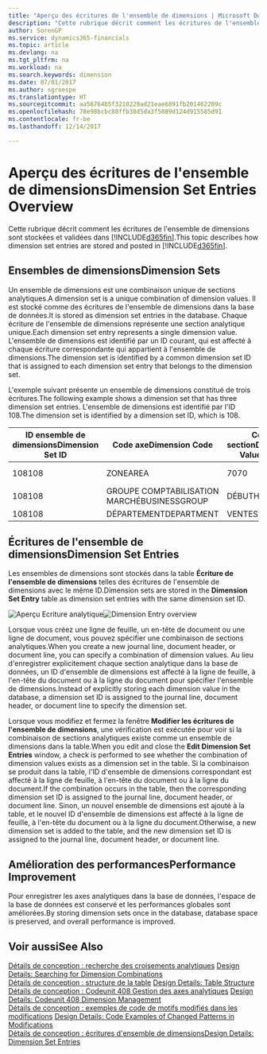 ```yaml
---
title: "Aperçu des écritures de l'ensemble de dimensions | Microsoft Docs"
description: "Cette rubrique décrit comment les écritures de l'ensemble de dimensions sont stockées et validées dans Dynamics 365."
author: SorenGP
ms.service: dynamics365-financials
ms.topic: article
ms.devlang: na
ms.tgt_pltfrm: na
ms.workload: na
ms.search.keywords: dimension
ms.date: 07/01/2017
ms.author: sgroespe
ms.translationtype: HT
ms.sourcegitcommit: aa56764b5f3210229ad21eae6891fb201462209c
ms.openlocfilehash: 78e98bcbc88ffb38d5da3f5089d124d915585d91
ms.contentlocale: fr-be
ms.lasthandoff: 12/14/2017

---
```

# <a name="dimension-set-entries-overview"></a><span data-ttu-id="cf18d-103">Aperçu des écritures de l'ensemble de dimensions</span><span class="sxs-lookup"><span data-stu-id="cf18d-103">Dimension Set Entries Overview</span></span>
<span data-ttu-id="cf18d-104">Cette rubrique décrit comment les écritures de l'ensemble de dimensions sont stockées et validées dans [!INCLUDE[d365fin](includes/d365fin_md.md)].</span><span class="sxs-lookup"><span data-stu-id="cf18d-104">This topic describes how dimension set entries are stored and posted in [!INCLUDE[d365fin](includes/d365fin_md.md)].</span></span>  
  
## <a name="dimension-sets"></a><span data-ttu-id="cf18d-105">Ensembles de dimensions</span><span class="sxs-lookup"><span data-stu-id="cf18d-105">Dimension Sets</span></span>  
<span data-ttu-id="cf18d-106">Un ensemble de dimensions est une combinaison unique de sections analytiques.</span><span class="sxs-lookup"><span data-stu-id="cf18d-106">A dimension set is a unique combination of dimension values.</span></span> <span data-ttu-id="cf18d-107">Il est stocké comme des écritures de l'ensemble de dimensions dans la base de données.</span><span class="sxs-lookup"><span data-stu-id="cf18d-107">It is stored as dimension set entries in the database.</span></span> <span data-ttu-id="cf18d-108">Chaque écriture de l'ensemble de dimensions représente une section analytique unique.</span><span class="sxs-lookup"><span data-stu-id="cf18d-108">Each dimension set entry represents a single dimension value.</span></span> <span data-ttu-id="cf18d-109">L'ensemble de dimensions est identifié par un ID courant, qui est affecté à chaque écriture correspondante qui appartient à l'ensemble de dimensions.</span><span class="sxs-lookup"><span data-stu-id="cf18d-109">The dimension set is identified by a common dimension set ID that is assigned to each dimension set entry that belongs to the dimension set.</span></span>  
  
<span data-ttu-id="cf18d-110">L'exemple suivant présente un ensemble de dimensions constitué de trois écritures.</span><span class="sxs-lookup"><span data-stu-id="cf18d-110">The following example shows a dimension set that has three dimension set entries.</span></span> <span data-ttu-id="cf18d-111">L'ensemble de dimensions est identifié par l'ID 108.</span><span class="sxs-lookup"><span data-stu-id="cf18d-111">The dimension set is identified by a dimension set ID, which is 108.</span></span>  
  
|<span data-ttu-id="cf18d-112">ID ensemble de dimensions</span><span class="sxs-lookup"><span data-stu-id="cf18d-112">Dimension Set ID</span></span>|<span data-ttu-id="cf18d-113">Code axe</span><span class="sxs-lookup"><span data-stu-id="cf18d-113">Dimension Code</span></span>|<span data-ttu-id="cf18d-114">Code section</span><span class="sxs-lookup"><span data-stu-id="cf18d-114">Dimension Value Code</span></span>|<span data-ttu-id="cf18d-115">Nom de la section analytique</span><span class="sxs-lookup"><span data-stu-id="cf18d-115">Dimension Value Name</span></span>|  
|----------------------|--------------------|--------------------------|--------------------------|  
|<span data-ttu-id="cf18d-116">108</span><span class="sxs-lookup"><span data-stu-id="cf18d-116">108</span></span>|<span data-ttu-id="cf18d-117">ZONE</span><span class="sxs-lookup"><span data-stu-id="cf18d-117">AREA</span></span>|<span data-ttu-id="cf18d-118">70</span><span class="sxs-lookup"><span data-stu-id="cf18d-118">70</span></span>|<span data-ttu-id="cf18d-119">Amérique du Nord</span><span class="sxs-lookup"><span data-stu-id="cf18d-119">America North</span></span>|  
|<span data-ttu-id="cf18d-120">108</span><span class="sxs-lookup"><span data-stu-id="cf18d-120">108</span></span>|<span data-ttu-id="cf18d-121">GROUPE COMPTABILISATION MARCHÉ</span><span class="sxs-lookup"><span data-stu-id="cf18d-121">BUSINESSGROUP</span></span>|<span data-ttu-id="cf18d-122">DÉBUT</span><span class="sxs-lookup"><span data-stu-id="cf18d-122">HOME</span></span>|<span data-ttu-id="cf18d-123">Accueil</span><span class="sxs-lookup"><span data-stu-id="cf18d-123">Home</span></span>|  
|<span data-ttu-id="cf18d-124">108</span><span class="sxs-lookup"><span data-stu-id="cf18d-124">108</span></span>|<span data-ttu-id="cf18d-125">DÉPARTEMENT</span><span class="sxs-lookup"><span data-stu-id="cf18d-125">DEPARTMENT</span></span>|<span data-ttu-id="cf18d-126">VENTES</span><span class="sxs-lookup"><span data-stu-id="cf18d-126">SALES</span></span>|<span data-ttu-id="cf18d-127">Ventes</span><span class="sxs-lookup"><span data-stu-id="cf18d-127">Sales</span></span>|  
  
## <a name="dimension-set-entries"></a><span data-ttu-id="cf18d-128">Écritures de l'ensemble de dimensions</span><span class="sxs-lookup"><span data-stu-id="cf18d-128">Dimension Set Entries</span></span>  
<span data-ttu-id="cf18d-129">Les ensembles de dimensions sont stockés dans la table **Écriture de l'ensemble de dimensions** telles des écritures de l'ensemble de dimensions avec le même ID.</span><span class="sxs-lookup"><span data-stu-id="cf18d-129">Dimension sets are stored in the **Dimension Set Entry** table as dimension set entries with the same dimension set ID.</span></span>  
  
<span data-ttu-id="cf18d-130">![Aperçu Ecriture analytique](media/dimensionentrynav7.png "DimensionEntryNAV7")</span><span class="sxs-lookup"><span data-stu-id="cf18d-130">![Dimension Entry overview](media/dimensionentrynav7.png "DimensionEntryNAV7")</span></span>  
  
<span data-ttu-id="cf18d-131">Lorsque vous créez une ligne de feuille, un en-tête de document ou une ligne de document, vous pouvez spécifier une combinaison de sections analytiques.</span><span class="sxs-lookup"><span data-stu-id="cf18d-131">When you create a new journal line, document header, or document line, you can specify a combination of dimension values.</span></span> <span data-ttu-id="cf18d-132">Au lieu d'enregistrer explicitement chaque section analytique dans la base de données, un ID d'ensemble de dimensions est affecté à la ligne de feuille, à l'en-tête du document ou à la ligne du document pour spécifier l'ensemble de dimensions.</span><span class="sxs-lookup"><span data-stu-id="cf18d-132">Instead of explicitly storing each dimension value in the database, a dimension set ID is assigned to the journal line, document header, or document line to specify the dimension set.</span></span>  
  
<span data-ttu-id="cf18d-133">Lorsque vous modifiez et fermez la fenêtre **Modifier les écritures de l'ensemble de dimensions**, une vérification est exécutée pour voir si la combinaison de sections analytiques existe comme un ensemble de dimensions dans la table.</span><span class="sxs-lookup"><span data-stu-id="cf18d-133">When you edit and close the **Edit Dimension Set Entries** window, a check is performed to see whether the combination of dimension values exists as a dimension set in the table.</span></span> <span data-ttu-id="cf18d-134">Si la combinaison se produit dans la table, l'ID d'ensemble de dimensions correspondant est affecté à la ligne de feuille, à l'en-tête du document ou à la ligne du document.</span><span class="sxs-lookup"><span data-stu-id="cf18d-134">If the combination occurs in the table, then the corresponding dimension set ID is assigned to the journal line, document header, or document line.</span></span> <span data-ttu-id="cf18d-135">Sinon, un nouvel ensemble de dimensions est ajouté à la table, et le nouvel ID d'ensemble de dimensions est affecté à la ligne de feuille, à l'en-tête du document ou à la ligne du document.</span><span class="sxs-lookup"><span data-stu-id="cf18d-135">Otherwise, a new dimension set is added to the table, and the new dimension set ID is assigned to the journal line, document header, or document line.</span></span>  
  
## <a name="performance-improvement"></a><span data-ttu-id="cf18d-136">Amélioration des performances</span><span class="sxs-lookup"><span data-stu-id="cf18d-136">Performance Improvement</span></span>  
<span data-ttu-id="cf18d-137">Pour enregistrer les axes analytiques dans la base de données, l'espace de la base de données est conservé et les performances globales sont améliorées.</span><span class="sxs-lookup"><span data-stu-id="cf18d-137">By storing dimension sets once in the database, database space is preserved, and overall performance is improved.</span></span>  
  
## <a name="see-also"></a><span data-ttu-id="cf18d-138">Voir aussi</span><span class="sxs-lookup"><span data-stu-id="cf18d-138">See Also</span></span>  
<span data-ttu-id="cf18d-139">[Détails de conception : recherche des croisements analytiques](design-details-searching-for-dimension-combinations.md) </span><span class="sxs-lookup"><span data-stu-id="cf18d-139">[Design Details: Searching for Dimension Combinations](design-details-searching-for-dimension-combinations.md) </span></span>  
<span data-ttu-id="cf18d-140">[Détails de conception : structure de la table](design-details-table-structure.md) </span><span class="sxs-lookup"><span data-stu-id="cf18d-140">[Design Details: Table Structure](design-details-table-structure.md) </span></span>  
<span data-ttu-id="cf18d-141">[Détails de conception : Codeunit 408 Gestion des axes analytiques](design-details-codeunit-408-dimension-management.md) </span><span class="sxs-lookup"><span data-stu-id="cf18d-141">[Design Details: Codeunit 408 Dimension Management](design-details-codeunit-408-dimension-management.md) </span></span>  
<span data-ttu-id="cf18d-142">[Détails de conception : exemples de code de motifs modifiés dans les modifications](design-details-code-examples-of-changed-patterns-in-modifications.md) </span><span class="sxs-lookup"><span data-stu-id="cf18d-142">[Design Details: Code Examples of Changed Patterns in Modifications](design-details-code-examples-of-changed-patterns-in-modifications.md) </span></span>  
[<span data-ttu-id="cf18d-143">Détails de conception : écritures d'ensemble de dimensions</span><span class="sxs-lookup"><span data-stu-id="cf18d-143">Design Details: Dimension Set Entries</span></span>](design-details-dimension-set-entries.md)   

